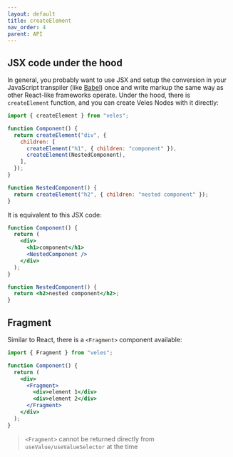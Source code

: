 ```yaml
---
layout: default
title: createElement
nav_order: 4
parent: API
---
```


## JSX code under the hood

In general, you probably want to use JSX and setup the conversion in your JavaScript transpiler (like [Babel](https://babeljs.io/docs/babel-plugin-transform-react-jsx#react-automatic-runtime)) once and write markup the same way as other React-like frameworks operate. Under the hood, there is `createElement` function, and you can create Veles Nodes with it directly:

```js
import { createElement } from "veles";

function Component() {
  return createElement("div", {
    children: [
      createElement("h1", { children: "component" }),
      createElement(NestedComponent),
    ],
  });
}

function NestedComponent() {
  return createElement("h2", { children: "nested component" });
}
```

It is equivalent to this JSX code:

```jsx
function Component() {
  return (
    <div>
      <h1>component</h1>
      <NestedComponent />
    </div>
  );
}

function NestedComponent() {
  return <h2>nested component</h2>;
}
```

## Fragment

Similar to React, there is a `<Fragment>` component available:

```jsx
import { Fragment } from "veles";

function Component() {
  return (
    <div>
      <Fragment>
        <div>element 1</div>
        <div>element 2</div>
      </Fragment>
    </div>
  );
}
```

> `<Fragment>` cannot be returned directly from `useValue/useValueSelector` at the time
